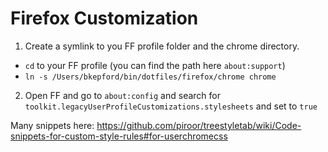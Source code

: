 # Firefox Customization

1. Create a symlink to you FF profile folder and the chrome directory.
  - `cd` to your FF profile (you can find the path here `about:support`)
  - `ln -s /Users/bkepford/bin/dotfiles/firefox/chrome chrome`
2. Open FF and go to `about:config` and search for `toolkit.legacyUserProfileCustomizations.stylesheets` and set to `true`


Many snippets here:
https://github.com/piroor/treestyletab/wiki/Code-snippets-for-custom-style-rules#for-userchromecss
